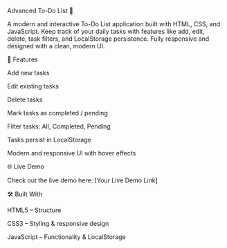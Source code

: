 Advanced To-Do List 📝

A modern and interactive To-Do List application built with HTML, CSS, and JavaScript. Keep track of your daily tasks with features like add, edit, delete, task filters, and LocalStorage persistence. Fully responsive and designed with a clean, modern UI.

🚀 Features

Add new tasks

Edit existing tasks

Delete tasks

Mark tasks as completed / pending

Filter tasks: All, Completed, Pending

Tasks persist in LocalStorage

Modern and responsive UI with hover effects

🌐 Live Demo

Check out the live demo here: [Your Live Demo Link]

🛠 Built With

HTML5 – Structure

CSS3 – Styling & responsive design

JavaScript – Functionality & LocalStorage
